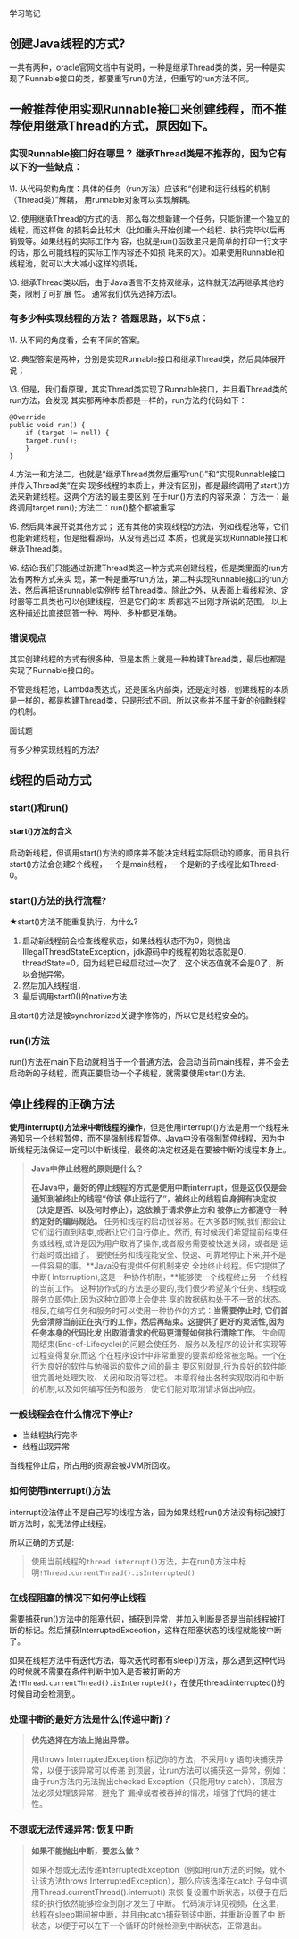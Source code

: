学习笔记

## 创建Java线程的方式?

一共有两种，oracle官网文档中有说明，一种是继承Thread类的类，另一种是实现了Runnable接口的类，都要重写run()方法，但重写的run方法不同。

## 一般推荐使用实现Runnable接口来创建线程，而不推荐使用继承Thread的方式，原因如下。

### 实现Runnable接口好在哪里？ 继承Thread类是不推荐的，因为它有以下的一些缺点：

\1. 从代码架构角度：具体的任务（run方法）应该和“创建和运行线程的机制（Thread类）”解耦， 用runnable对象可以实现解耦。 

\2. 使用继承Thread的方式的话，那么每次想新建一个任务，只能新建一个独立的线程，而这样做 的损耗会比较大（比如重头开始创建一个线程、执行完毕以后再销毁等。如果线程的实际工作内 容，也就是run()函数里只是简单的打印一行文字的话，那么可能线程的实际工作内容还不如损 耗来的大）。如果使用Runnable和线程池，就可以大大减小这样的损耗。 

\3. 继承Thread类以后，由于Java语言不支持双继承，这样就无法再继承其他的类，限制了可扩展 性。 通常我们优先选择方法1。



### 有多少种实现线程的方法？ 答题思路，以下5点： 

\1. 从不同的角度看，会有不同的答案。 

\2. 典型答案是两种，分别是实现Runnable接口和继承Thread类，然后具体展开说；

\3. 但是，我们看原理，其实Thread类实现了Runnable接口，并且看Thread类的run方法，会发现 其实那两种本质都是一样的，run方法的代码如下：

```
@Override
public void run() {
    if (target != null) {
    target.run();
    }
}
```

 4.方法一和方法二，也就是“继承Thread类然后重写run()”和“实现Runnable接口并传入Thread类”在实 现多线程的本质上，并没有区别，都是最终调用了start()方法来新建线程。这两个方法的最主要区别 在于run()方法的内容来源： 方法一：最终调用target.run(); 方法二：run()整个都被重写

 \5. 然后具体展开说其他方式； 还有其他的实现线程的方法，例如线程池等，它们也能新建线程，但是细看源码，从没有逃出过 本质，也就是实现Runnable接口和继承Thread类。

 \6. 结论:我们只能通过新建Thread类这一种方式来创建线程，但是类里面的run方法有两种方式来实 现，第一种是重写run方法，第二种实现Runnable接口的run方法，然后再把该runnable实例传 给Thread类。除此之外，从表面上看线程池、定时器等工具类也可以创建线程，但是它们的本 质都逃不出刚才所说的范围。 以上这种描述比直接回答一种、两种、多种都更准确。



### 错误观点

其实创建线程的方式有很多种，但是本质上就是一种构建Thread类，最后也都是实现了Runnable接口的。

不管是线程池，Lambda表达式，还是匿名内部类，还是定时器，创建线程的本质是一样的，都是构建Thread类，只是形式不同。所以这些并不属于新的创建线程的机制。





面试题

有多少种实现线程的方法?



## 线程的启动方式

### start()和run()

#### start()方法的含义

启动新线程，但调用start()方法的顺序并不能决定线程实际启动的顺序。而且执行start()方法会创建2个线程，一个是main线程，一个是新的子线程比如Thread-0。

### start()方法的执行流程?

★start()方法不能重复执行，为什么?

1. 启动新线程前会检查线程状态，如果线程状态不为0，则抛出IllegalThreadStateException，jdk源码中的线程初始状态就是0，threadState=0，因为线程已经启动过一次了，这个状态值就不会是0了，所以会抛异常。
2. 然后加入线程组，
3. 最后调用start0()的native方法

且start()方法是被synchronized关键字修饰的，所以它是线程安全的。

### run()方法

run()方法在main下启动就相当于一个普通方法，会启动当前main线程，并不会去启动新的子线程，而真正要启动一个子线程，就需要使用start()方法。



## 停止线程的正确方法

**使用interrupt()方法来中断线程的操作**，但是使用interrupt()方法是用一个线程来通知另一个线程暂停，而不是强制线程暂停。Java中没有强制暂停线程，因为中断线程无法保证一定可以中断线程，最终的决定权还是在要被中断的线程本身上。

> **Java中停止线程的原则是什么？**
>
> **在Java中，最好的停止线程的方式是使用中断interrupt，但是这仅仅是会通知到被终止的线程“你该 停止运行了”，被终止的线程自身拥有决定权（决定是否、以及何时停止），这依赖于请求停止方和 被停止方都遵守一种约定好的编码规范。** 任务和线程的启动很容易。在大多数时候,我们都会让它们运行直到结束,或者让它们自行停止。然而, 有时候我们希望提前结束任务或线程,或许是因为用户取消了操作,或者服务需要被快速关闭，或者是 运行超时或出错了。 要使任务和线程能安全、快速、可靠地停止下来,并不是一件容易的事。**Java没有提供任何机制来安 全地终止线程。但它提供了中断( Interruption),这是一种协作机制，**能够使一个线程终止另一个线程 的当前工作。 这种协作式的方法是必要的,我们很少希望某个任务、线程或服务立即停止,因为这种立即停止会使共 享的数据结构处于不一致的状态。相反,在编写任务和服务时可以使用一种协作的方式：**当需要停止时, 它们首先会清除当前正在执行的工作，然后再结束。这提供了更好的灵活性,因为任务本身的代码比发 出取消请求的代码更清楚如何执行清除工作。** 生命周期结束(End-of-Lifecycle)的问题会使任务、服务以及程序的设计和实现等过程变得复杂,而这 个在程序设计中非常重要的要素却经常被忽略。一个在行为良好的软件与勉强运的软件之间的最主 要区别就是,行为良好的软件能很完善地处理失败、关闭和取消等过程。 本章将给出各种实现取消和中断的机制,以及如何编写任务和服务，使它们能对取消请求做出响应。



### 一般线程会在什么情况下停止?

- 当线程执行完毕
- 线程出现异常

当线程停止后，所占用的资源会被JVM所回收。



### 如何使用interrupt()方法

interrupt没法停止不是自己写的线程方法，因为如果线程run()方法没有标记被打断方法时，就无法停止线程。

所以正确的方式是:

> 使用当前线程的`thread.interrupt()`方法，并在run()方法中标明`!Thread.currentThread().isInterrupted()`

### 在线程阻塞的情况下如何停止线程

需要捕获run()方法中的阻塞代码，捕获到异常，并加入判断是否是当前线程被打断的标记。然后捕获InterruptedExceotion，这样在阻塞状态的线程就能被中断了。



如果在线程方法中有迭代方法，每次迭代时都有sleep()方法，那么遇到这种代码的时候就不需要在条件判断中加入是否被打断的方法`!Thread.currentThread().isInterrupted()`，在使用thread.interrupted()的时候自动会检测到。



### 处理中断的最好方法是什么(传递中断)？

> **优先选择在方法上抛出异常。** 
>
> 用throws InterruptedException 标记你的方法，不采用try 语句块捕获异常，以便于该异常可以传递 到顶层，让run方法可以捕获这一异常，例如： 由于run方法内无法抛出checked Exception（只能用try catch），顶层方法必须处理该异常，避免了 漏掉或者被吞掉的情况，增强了代码的健壮性。



### 不想或无法传递异常: 恢复中断

> **如果不能抛出中断，要怎么做？**
>
> 如果不想或无法传递InterruptedException（例如用run方法的时候，就不让该方法throws InterruptedException），那么应该选择在catch 子句中调用Thread.currentThread().interrupt() 来恢 复设置中断状态，以便于在后续的执行依然能够检查到刚才发生了中断。 代码演示详见视频，在这里，线程在sleep期间被中断，并且由catch捕获到该中断，并重新设置了中 断状态，以便于可以在下一个循环的时候检测到中断状态，正常退出。